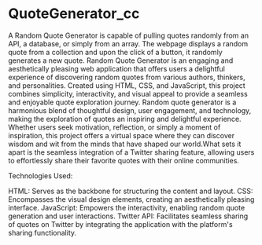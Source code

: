 # QuoteGenerator_cc
A Random Quote Generator is capable of pulling quotes randomly from an API, a database, or simply from an array.
The webpage displays a random quote from a collection and upon the click of a button, it randomly generates a new quote.
Random Quote Generator is an engaging and aesthetically pleasing web application that offers users a delightful experience of discovering random quotes from various authors, thinkers, and personalities. Created using HTML, CSS, and JavaScript, this project combines simplicity, interactivity, and visual appeal to provide a seamless and enjoyable quote exploration journey.
Random quote generator is a harmonious blend of thoughtful design, user engagement, and technology, making the exploration of quotes an inspiring and delightful experience. Whether users seek motivation, reflection, or simply a moment of inspiration, this project offers a virtual space where they can discover wisdom and wit from the minds that have shaped our world.What sets it apart is the seamless integration of a Twitter sharing feature, allowing users to effortlessly share their favorite quotes with their online communities.

Technologies Used:

HTML: Serves as the backbone for structuring the content and layout.
CSS: Encompasses the visual design elements, creating an aesthetically pleasing interface.
JavaScript: Empowers the interactivity, enabling random quote generation and user interactions.
Twitter API: Facilitates seamless sharing of quotes on Twitter by integrating the application with the platform's sharing functionality.




